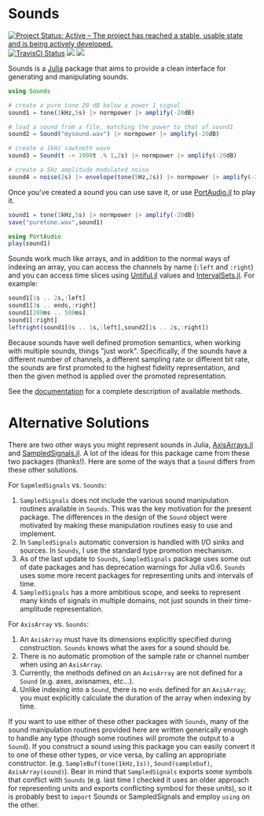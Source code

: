 # Sounds

[![Project Status: Active – The project has reached a stable, usable state and is being actively developed.](http://www.repostatus.org/badges/latest/active.svg)](http://www.repostatus.org/#active)
[![TravisCI Status](https://travis-ci.org/haberdashPI/Sounds.jl.svg?branch=master)](https://travis-ci.org/haberdashPI/Sounds.jl)
[![](https://img.shields.io/badge/docs-stable-blue.svg)](https://haberdashPI.github.io/Sounds.jl/stable)
[![](https://img.shields.io/badge/docs-latest-blue.svg)](https://haberdashPI.github.io/Sounds.jl/latest)

Sounds is a [Julia](https://julialang.org/) package that aims to provide a clean interface for generating and manipulating sounds.

```julia
using Sounds

# create a pure tone 20 dB below a power 1 signal
sound1 = tone(1kHz,5s) |> normpower |> amplify(-20dB)

# load a sound from a file, matching the power to that of sound1
sound2 = Sound("mysound.wav") |> normpower |> amplify(-20dB)

# create a 1kHz sawtooth wave 
sound3 = Sound(t -> 1000t .% 1,2s) |> normpower |> amplify(-20dB)

# create a 5Hz amplitude modulated noise
sound4 = noise(2s) |> envelope(tone(5Hz,2s)) |> normpower |> amplify(-20dB)
```

Once you've created a sound you can use save it, or use
[PortAudio.jl](https://github.com/JuliaAudio/PortAudio.jl) to play it.

```julia
sound1 = tone(1kHz,5s) |> normpower |> amplify(-20dB)
save("puretone.wav",sound1)

using PortAudio
play(sound1)
```

Sounds work much like arrays, and in addition to the normal ways of indexing an
array, you can access the channels by name (`:left` and `:right`) and you can
access time slices using [Untiful.jl](https://github.com/ajkeller34/Unitful.jl)
values and [IntervalSets.jl](https://github.com/JuliaMath/IntervalSets.jl). For
example:

```julia
sound1[1s .. 2s,:left]
sound1[3s .. ends,:right]
sound1[200ms .. 500ms]
sound1[:right]
leftright(sound1[0s .. 1s,:left],sound2[1s .. 2s,:right])
```

Because sounds have well defined promotion semantics, when working with multiple
sounds, things "just work". Specifically, if the sounds have a different number
of channels, a different sampling rate or different bit rate, the sounds are
first promoted to the highest fidelity representation, and then the given method
is applied over the promoted representation.

See the [documentation](https://haberdashPI.github.io/Sounds.jl/latest) for a complete
description of available methods.

# Alternative Solutions

There are two other ways you might represent sounds in Julia,
[AxisArrays.jl](https://github.com/JuliaArrays/AxisArrays.jl) and
[SampledSignals.jl](https://github.com/JuliaAudio/SampledSignals.jl). A lot of
the ideas for this package came from these two packages (thanks!). Here are some
of the ways that a `Sound` differs from these other solutions.

For `SapmledSignals` vs. `Sounds`:
1. `SampledSignals` does not include the various sound manipulation routines
   available in `Sounds`. This was the key motivation for the present package.
   The differences in the design of the `Sound` object were motivated by
   making these manipulation routines easy to use and implement.
2. In `SampledSignals` automatic conversion is handled with I/O sinks
   and sources. In `Sounds`, I use the standard type promotion mechanism.
3. As of the last update to `Sounds`, `SampledSignals` package uses some out
   of date packages and has deprecation warnings for Julia v0.6. `Sounds`
   uses some more recent packages for representing units and intervals of time.
4. `SampledSignals` has a more ambitious scope, and seeks to represent many
   kinds of signals in multiple domains, not just sounds in their time-amplitude
   representation. 

For `AxisArray` vs. `Sounds`:
1. An `AxisArray` must have its dimensions explicitly specified 
   during construction. `Sounds` knows what the axes for a sound should be.
2. There is no automatic promotion of the sample rate or channel number when using
   an `AxisArray`.
3. Currently, the methods defined on an `AxisArray` are not defined for a `Sound`
   (e.g. axes, axisnames, etc...).
4. Unlike indexing  into a `Sound`, there is no `ends` defined for an `AxisArray`;
   you must explicitly calculate the duration of the array when indexing by
   time.

If you want to use either of these other packages with `Sounds`, many of the
sound manipulation routines provided here are written generically enough to
handle any type (though some routines will promote the output to a `Sound`). If
you construct a sound using this package you can easily convert it to one of
these other types, or vice versa, by calling an appropriate constructor.
(e.g. `SampleBuf(tone(1kHz,1s))`, `Sound(samplebuf)`, `AxisArray(sound)`). Bear
in mind that `SampledSignals` exports some symbols that conflict with `Sounds`
(e.g. last time I checked it uses an older approach for representing units and
exports conflicting symbosl for these units), so it is probably best to `import`
Sounds or SampledSignals and employ `using` on the other.
